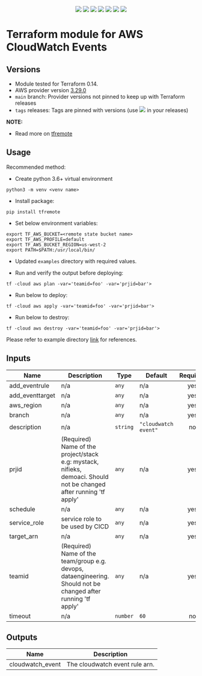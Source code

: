 <p align="center">
    <a href="https://github.com/tomarv2/terraform-aws-cloudwatch-events/actions/workflows/security_scans.yml" alt="Security Scans">
        <img src="https://github.com/tomarv2/terraform-aws-cloudwatch-events/actions/workflows/security_scans.yml/badge.svg?branch=main" /></a>
    <a href="https://www.apache.org/licenses/LICENSE-2.0" alt="license">
        <img src="https://img.shields.io/github/license/tomarv2/terraform-aws-cloudwatch-events" /></a>
    <a href="https://github.com/tomarv2/terraform-aws-cloudwatch-events/tags" alt="GitHub tag">
        <img src="https://img.shields.io/github/v/tag/tomarv2/terraform-aws-cloudwatch-events" /></a>
    <a href="https://github.com/tomarv2/terraform-aws-cloudwatch-events/pulse" alt="Activity">
        <img src="https://img.shields.io/github/commit-activity/m/tomarv2/terraform-aws-cloudwatch-events" /></a>
    <a href="https://stackoverflow.com/users/6679867/tomarv2" alt="Stack Exchange reputation">
        <img src="https://img.shields.io/stackexchange/stackoverflow/r/6679867"></a>
    <a href="https://discord.gg/XH975bzN" alt="chat on Discord">
        <img src="https://img.shields.io/discord/813961944443912223?logo=discord"></a>
    <a href="https://twitter.com/intent/follow?screen_name=varuntomar2019" alt="follow on Twitter">
        <img src="https://img.shields.io/twitter/follow/varuntomar2019?style=social&logo=twitter"></a>
</p>

# Terraform module for AWS CloudWatch Events

## Versions

- Module tested for Terraform 0.14.
- AWS provider version [3.29.0](https://registry.terraform.io/providers/hashicorp/aws/latest)
- `main` branch: Provider versions not pinned to keep up with Terraform releases
- `tags` releases: Tags are pinned with versions (use <a href="https://github.com/tomarv2/terraform-aws-cloudwatch-events/tags" alt="GitHub tag">
        <img src="https://img.shields.io/github/v/tag/tomarv2/terraform-aws-cloudwatch-events" /></a> in your releases)

**NOTE:** 

- Read more on [tfremote](https://github.com/tomarv2/tfremote)

## Usage

Recommended method:

- Create python 3.6+ virtual environment 
```
python3 -m venv <venv name>
```

- Install package:
```
pip install tfremote
```

- Set below environment variables:
```
export TF_AWS_BUCKET=<remote state bucket name>
export TF_AWS_PROFILE=default
export TF_AWS_BUCKET_REGION=us-west-2
export PATH=$PATH:/usr/local/bin/
```  

- Updated `examples` directory with required values.

- Run and verify the output before deploying:
```
tf -cloud aws plan -var='teamid=foo' -var='prjid=bar'>
```

- Run below to deploy:
```
tf -cloud aws apply -var='teamid=foo' -var='prjid=bar'>
```

- Run below to destroy:
```
tf -cloud aws destroy -var='teamid=foo' -var='prjid=bar'>
```

Please refer to example directory [link](examples) for references.


## Inputs

| Name | Description | Type | Default | Required |
|------|-------------|------|---------|:--------:|
| add\_eventrule | n/a | `any` | n/a | yes |
| add\_eventtarget | n/a | `any` | n/a | yes |
| aws\_region | n/a | `any` | n/a | yes |
| branch | n/a | `any` | n/a | yes |
| description | n/a | `string` | `"cloudwatch event"` | no |
| prjid | (Required) Name of the project/stack e.g: mystack, nifieks, demoaci. Should not be changed after running 'tf apply' | `any` | n/a | yes |
| schedule | n/a | `any` | n/a | yes |
| service\_role | service role to be used by CICD | `any` | n/a | yes |
| target\_arn | n/a | `any` | n/a | yes |
| teamid | (Required) Name of the team/group e.g. devops, dataengineering. Should not be changed after running 'tf apply' | `any` | n/a | yes |
| timeout | n/a | `number` | `60` | no |

## Outputs

| Name | Description |
|------|-------------|
| cloudwatch\_event | The cloudwatch event rule arn. |

